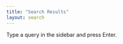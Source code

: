 ```yaml
---
title: "Search Results"
layout: search
---
```

<div id="search-results">
  <p>Type a query in the sidebar and press Enter.</p>
</div>